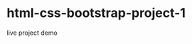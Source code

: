 # html-css-bootstrap-project-1

live project demo <a href="https://aananmunna.github.io/html-css-bootstrap-project-1/" target="_blank" />
